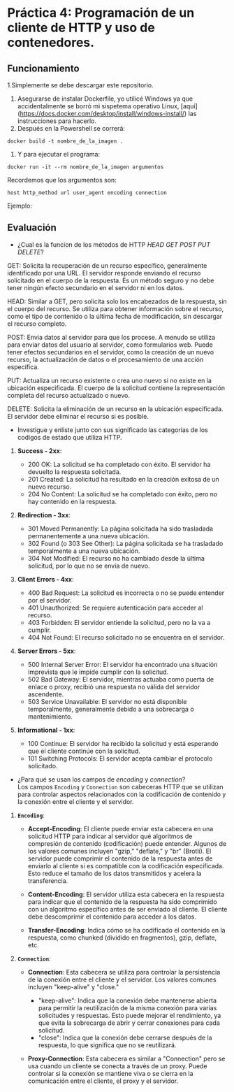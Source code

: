 # Práctica 4: Programación de un cliente de HTTP y uso de contenedores.
## Funcionamiento 
1.Simplemente se debe descargar este repositorio. 

1. Asegurarse de instalar Dockerfile, yo utilicé Windows ya que accidentalmente se borró mi sispetema operativo Linux, [aquí] (https://docs.docker.com/desktop/install/windows-install/) las instrucciones para hacerlo.
1. Después en la Powershell se correrá:
   
 `docker build -t nombre_de_la_imagen .`
1. Y para ejecutar el programa:
   
 `docker run -it --rm nombre_de_la_imagen argumentos `
 
Recordemos que los argumentos son: 

`host http_method url user_agent encoding connection `

Ejemplo:
` `
## Evaluación 

- ¿Cual es la funcion de los métodos de HTTP *HEAD* *GET* *POST* *PUT* *DELETE*?

 GET: Solicita la recuperación de un recurso específico, generalmente identificado por una URL. El servidor responde enviando el recurso solicitado en el cuerpo de la respuesta. Es un método seguro y no debe tener ningún efecto secundario en el servidor ni en los datos.
   
HEAD: Similar a GET, pero solicita solo los encabezados de la respuesta, sin el cuerpo del recurso. Se utiliza para obtener información sobre el recurso, como el tipo de contenido o la última fecha de modificación, sin descargar el recurso completo.
  
POST: Envia datos al servidor para que los procese. A menudo se utiliza para enviar datos del usuario al servidor, como formularios web. Puede tener efectos secundarios en el servidor, como la creación de un nuevo recurso, la actualización de datos o el procesamiento de una acción específica.
  
PUT: Actualiza un recurso existente o crea uno nuevo si no existe en la ubicación especificada. El cuerpo de la solicitud contiene la representación completa del recurso actualizado o nuevo.
    
DELETE: Solicita la eliminación de un recurso en la ubicación especificada. El servidor debe eliminar el recurso si es posible.


- Investigue y enliste junto con sus significado las categorias de los codigos de estado que utiliza HTTP.

1. **Success - 2xx**:
   - 200 OK: La solicitud se ha completado con éxito. El servidor ha devuelto la respuesta solicitada.
   - 201 Created: La solicitud ha resultado en la creación exitosa de un nuevo recurso.
   - 204 No Content: La solicitud se ha completado con éxito, pero no hay contenido en la respuesta.

2. **Redirection - 3xx**:
   - 301 Moved Permanently: La página solicitada ha sido trasladada permanentemente a una nueva ubicación.
   - 302 Found (o 303 See Other): La página solicitada se ha trasladado temporalmente a una nueva ubicación.
   - 304 Not Modified: El recurso no ha cambiado desde la última solicitud, por lo que no se envía de nuevo.

3. **Client Errors - 4xx**:
   - 400 Bad Request: La solicitud es incorrecta o no se puede entender por el servidor.
   - 401 Unauthorized: Se requiere autenticación para acceder al recurso.
   - 403 Forbidden: El servidor entiende la solicitud, pero no la va a cumplir.
   - 404 Not Found: El recurso solicitado no se encuentra en el servidor.

4. **Server Errors - 5xx**:
   - 500 Internal Server Error: El servidor ha encontrado una situación imprevista que le impide cumplir con la solicitud.
   - 502 Bad Gateway: El servidor, mientras actuaba como puerta de enlace o proxy, recibió una respuesta no válida del servidor ascendente.
   - 503 Service Unavailable: El servidor no está disponible temporalmente, generalmente debido a una sobrecarga o mantenimiento.

5. **Informational - 1xx**:
   - 100 Continue: El servidor ha recibido la solicitud y está esperando que el cliente continúe con la solicitud.
   - 101 Switching Protocols: El servidor acepta cambiar el protocolo solicitado.

- ¿Para qué se usan los campos de *encoding* y *connection*?  
Los campos `Encoding` y `Connection` son cabeceras HTTP que se utilizan para controlar aspectos relacionados con la codificación de contenido y la conexión entre el cliente y el servidor. 

1. **`Encoding`**:

   - **Accept-Encoding**: El cliente puede enviar esta cabecera en una solicitud HTTP para indicar al servidor qué algoritmos de compresión de contenido (codificación) puede entender. Algunos de los valores comunes incluyen "gzip," "deflate," y "br" (Brotli). El servidor puede comprimir el contenido de la respuesta antes de enviarlo al cliente si es compatible con la codificación especificada. Esto reduce el tamaño de los datos transmitidos y acelera la transferencia.

   - **Content-Encoding**: El servidor utiliza esta cabecera en la respuesta para indicar que el contenido de la respuesta ha sido comprimido con un algoritmo específico antes de ser enviado al cliente. El cliente debe descomprimir el contenido para acceder a los datos.

   - **Transfer-Encoding**: Indica cómo se ha codificado el contenido en la respuesta, como chunked (dividido en fragmentos), gzip, deflate, etc.

2. **`Connection`**:

   - **Connection**: Esta cabecera se utiliza para controlar la persistencia de la conexión entre el cliente y el servidor. Los valores comunes incluyen "keep-alive" y "close."
     - "keep-alive": Indica que la conexión debe mantenerse abierta para permitir la reutilización de la misma conexión para varias solicitudes y respuestas. Esto puede mejorar el rendimiento, ya que evita la sobrecarga de abrir y cerrar conexiones para cada solicitud.
     - "close": Indica que la conexión debe cerrarse después de la respuesta, lo que significa que no se reutilizará.

   - **Proxy-Connection**: Esta cabecera es similar a "Connection" pero se usa cuando un cliente se conecta a través de un proxy. Puede controlar si la conexión se mantiene viva o se cierra en la comunicación entre el cliente, el proxy y el servidor.
